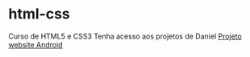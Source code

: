 # html-css
 Curso de HTML5 e CSS3
 Tenha acesso aos projetos de Daniel
<a href="https://braz9876581.github.io/html-css/ex021/" target="_blank" >Projeto website Android</a>